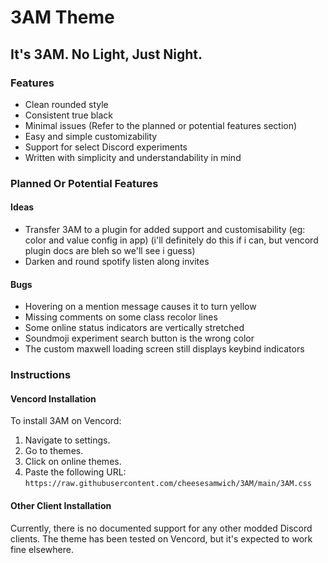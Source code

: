 # 3AM Theme
## It's 3AM. No Light, Just Night.

### Features

- Clean rounded style
- Consistent true black
- Minimal issues (Refer to the planned or potential features section)
- Easy and simple customizability
- Support for select Discord experiments
- Written with simplicity and understandability in mind

### Planned Or Potential Features
#### Ideas
- Transfer 3AM to a plugin for added support and customisability (eg: color and value config in app) (i'll definitely do this if i can, but vencord plugin docs are bleh so we'll see i guess)
- Darken and round spotify listen along invites
#### Bugs
- Hovering on a mention message causes it to turn yellow
- Missing comments on some class recolor lines
- Some online status indicators are vertically stretched
- Soundmoji experiment search button is the wrong color
- The custom maxwell loading screen still displays keybind indicators

### Instructions

#### Vencord Installation

To install 3AM on Vencord:
1. Navigate to settings.
2. Go to themes.
3. Click on online themes.
4. Paste the following URL: `https://raw.githubusercontent.com/cheesesamwich/3AM/main/3AM.css`

#### Other Client Installation

Currently, there is no documented support for any other modded Discord clients. The theme has been tested on Vencord, but it's expected to work fine elsewhere.
